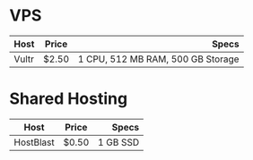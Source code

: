# VPS
| Host          | Price         | Specs                              |
| ------------- |:-------------:| ----------------------------------:|
| Vultr         | $2.50         | 1 CPU, 512 MB RAM, 500 GB Storage  |




# Shared Hosting
| Host          | Price         | Specs    |
| --------------|:-------------:| --------:|
| HostBlast     | $0.50         | 1 GB SSD |